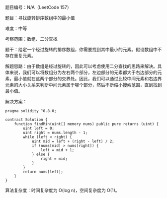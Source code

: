 题目编号：N/A（LeetCode 157）

题目：寻找旋转排序数组中的最小值

难度：中等

考察范围：数组、二分查找

题干：给定一个经过旋转的排序数组，你需要找到其中最小的元素。假设数组中不存在重复元素。

解题思路：由于数组是经过旋转的，因此可以考虑使用二分查找的思路来解决。具体来说，我们可以将数组分为左右两个部分，左边部分的元素都大于右边部分的元素，最小值就在这两个部分的交界处。因此，我们可以通过比较中间元素和右边界元素的大小关系来判断中间元素属于哪个部分，然后不断缩小搜索范围，直到找到最小值。

解决方案：

```solidity
pragma solidity ^0.8.0;

contract Solution {
    function findMin(uint[] memory nums) public pure returns (uint) {
        uint left = 0;
        uint right = nums.length - 1;
        while (left < right) {
            uint mid = left + (right - left) / 2;
            if (nums[mid] > nums[right]) {
                left = mid + 1;
            } else {
                right = mid;
            }
        }
        return nums[left];
    }
}
```

算法复杂度：时间复杂度为 O(log n)，空间复杂度为 O(1)。